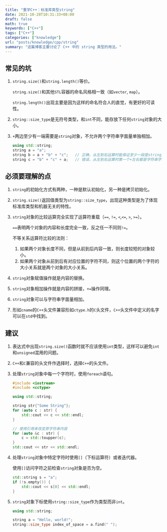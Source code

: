 ```yaml
---
title: "重学C++：标准库类型string"
date: 2021-10-28T10:31:33+08:00
draft: false
math: true
keywords: ["C++"]
tags: ["C++"]
categories: ["knowledge"]
url: "posts/knowledge/cpp/string"
summary: "这篇博客主要讨论了 C++ 中的 string 类型的用法。"
---
```


## 常见的坑

1. `string.size()`和`string.length()`等价。

   `string.size()`和其他`STL`容器的命名风格相一致（如`vector`, `map`）。

   `string.length()`出现主要是因为这样的命名符合人的直觉，有更好的可读性。

2. `string::size_type`是无符号类型，和`int`不同，能存放下任何`string`对象的大小。

3. `+`两边至少有一端需要是`string`对象，不允许两个字符串字面量单独相加。

   ```C++
   using std::string;
   string a = "a";
   string b = a + "b" + "c";   // 正确，从左到右运算时能保证至少一段是string对象
   string c = "b" + "c" + a;   // 错误，从左到右运算时第一个+左右都是字符串字面量
   ```

## 必须要理解的点

1. `string`的初始化方式有两种，一种是默认初始化，另一种是拷贝初始化。

2. `string.size()`返回值类型为`string::size_type`，出现这种类型是为了体现标准库类型和机器无关的特性。

3. `string`对象的比较运算完全实现了运算符重载（`==`, `!=`, `<`,`<=`, `>`, `>=`）。

   `==`表明两个对象的内容和长度完全一致，反之任一不同则`!=`。

   不等关系运算符比较的法则：

   1. 如果两个对象长度不同，但是从前到后内容一致，则长度较短的对象较小。
   2. 如果两个对象从前到后有对应位置的字符不同，则这个位置的两个字符的大小关系就是两个对象的大小关系。

4. `string`对象赋值操作就是内容的替换。

5. `string`对象相加操作就是内容的拼接，`+=`操作同理。

6. `string`对象可以与字符串字面量相加。

7. 形如`cname`的`C++`头文件兼容形如`ctype.h`的`C`头文件，`C++`头文件中定义的名字可以在`std`中找到。

## 建议

1. 表达式中出现`string.size()`函数时就不应该使用`int`类型，这样可以避免`int`和`unsigned`混用的问题。

2. `C++`和`C`兼容的头文件作选择时，选择`C++`的头文件。

3. 处理`string`对象中每一个字符时，使用`foreach`语句。

   ```C++
   #include <iostream>
   #include <cctype>

   using std::string;

   string str{"Some String"};
   for (auto c : str) {
       std::cout << c << std::endl;
   }

   // 使用引用来改变原字符串内容
   for (auto &c : str) {
       c = std::toupper(c);
   }
   std::cout << str << std::endl;
   ```

4. 处理`string`对象中特定字符时使用`[]`（下标运算符）或者迭代器。

   使用`[]`访问字符之前检查`string`对象是否为空。

   ```C++
   std::string s = "a";
   if (!s.empty()) {
       std::cout << s[0] << std::endl;
   }
   ```

5. `string`对象下标使用`string::size_type`作为类型而非`int`。

   ```C++
   using std::string;

   string a = "Hello, world!";
   string::size_type index_of_space = a.find(" ");
   ```
